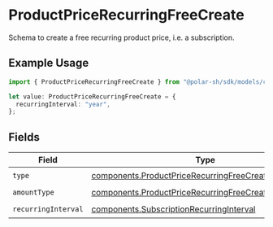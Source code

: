 # ProductPriceRecurringFreeCreate

Schema to create a free recurring product price, i.e. a subscription.

## Example Usage

```typescript
import { ProductPriceRecurringFreeCreate } from "@polar-sh/sdk/models/components";

let value: ProductPriceRecurringFreeCreate = {
  recurringInterval: "year",
};
```

## Fields

| Field                                                                                                                        | Type                                                                                                                         | Required                                                                                                                     | Description                                                                                                                  |
| ---------------------------------------------------------------------------------------------------------------------------- | ---------------------------------------------------------------------------------------------------------------------------- | ---------------------------------------------------------------------------------------------------------------------------- | ---------------------------------------------------------------------------------------------------------------------------- |
| `type`                                                                                                                       | [components.ProductPriceRecurringFreeCreateType](../../models/components/productpricerecurringfreecreatetype.md)             | :heavy_check_mark:                                                                                                           | N/A                                                                                                                          |
| `amountType`                                                                                                                 | [components.ProductPriceRecurringFreeCreateAmountType](../../models/components/productpricerecurringfreecreateamounttype.md) | :heavy_check_mark:                                                                                                           | N/A                                                                                                                          |
| `recurringInterval`                                                                                                          | [components.SubscriptionRecurringInterval](../../models/components/subscriptionrecurringinterval.md)                         | :heavy_check_mark:                                                                                                           | N/A                                                                                                                          |